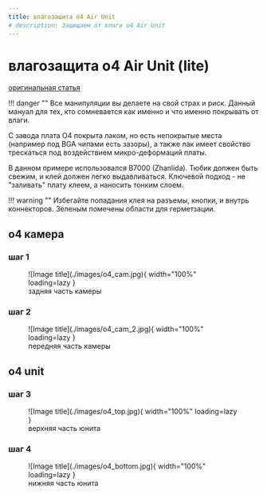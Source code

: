 ```yaml
---
title: влагозащита o4 Air Unit
# description: Защищаем от влаги o4 Air Unit
---
```


# влагозащита o4 Air Unit (lite)

<a href="https://t.me/shtarkfpv/362" target="_blank">оригинальная статья</a>

!!! danger ""
    Все манипуляции вы делаете на свой страх и риск. Данный мануал для тех, кто сомневается как именно и что именно покрывать от влаги.

С завода плата О4 покрыта лаком, но есть непокрытые места (например под BGA чипами есть зазоры), а также лак имеет свойство трескаться под воздействием микро-деформаций платы. 

В данном примере использовался B7000 (Zhanlida). Тюбик должен быть свежим, и клей должен легко выдавливаться. Ключевой подход - не "заливать" плату клеем, а наносить тонким слоем. 

!!! warning ""
    Избегайте попадания клея на разъемы, кнопки, и внутрь коннекторов.
Зеленым помечены области для герметзации.

## o4 камера
### шаг 1
<figure markdown="span">
    ![Image title](./images/o4_cam.jpg){ width="100%" loading=lazy }
    <figcaption>задняя часть камеры</figcaption>
</figure>

### шаг 2
<figure markdown="span">
    ![Image title](./images/o4_cam_2.jpg){ width="100%" loading=lazy }
    <figcaption>передняя часть камеры</figcaption>
</figure>

## o4 unit
### шаг 3
<figure markdown="span">
    ![Image title](./images/o4_top.jpg){ width="100%" loading=lazy }
    <figcaption>верхняя часть юнита</figcaption>
</figure>

### шаг 4
<figure markdown="span">
    ![Image title](./images/o4_bottom.jpg){ width="100%" loading=lazy }
    <figcaption>нижняя часть юнита</figcaption>
</figure>